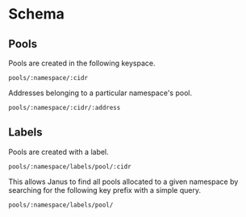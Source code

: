 # Schema

## Pools

Pools are created in the following keyspace.

    pools/:namespace/:cidr

Addresses belonging to a particular namespace's pool.

    pools/:namespace/:cidr/:address

## Labels

Pools are created with a label.

    pools/:namespace/labels/pool/:cidr

This allows Janus to find all pools allocated to a given namespace
by searching for the following key prefix with a simple query.

    pools/:namespace/labels/pool/
